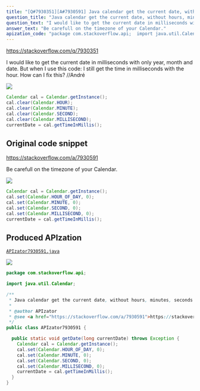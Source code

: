 ```yaml
---
title: "[Q#7930351][A#7930591] Java calendar get the current date, without hours, minutes, seconds and milliseconds, in milliseconds"
question_title: "Java calendar get the current date, without hours, minutes, seconds and milliseconds, in milliseconds"
question_text: "I would like to get the current date in milliseconds with only year, month and date. But when I use this code: I still get the time in milliseconds with the hour.  How can I fix this? //André"
answer_text: "Be carefull on the timezone of your Calendar."
apization_code: "package com.stackoverflow.api;  import java.util.Calendar;  /**  * Java calendar get the current date, without hours, minutes, seconds and milliseconds, in milliseconds  *  * @author APIzator  * @see <a href=\"https://stackoverflow.com/a/7930591\">https://stackoverflow.com/a/7930591</a>  */ public class APIzator7930591 {    public static void getDate(long currentDate) throws Exception {     Calendar cal = Calendar.getInstance();     cal.set(Calendar.HOUR_OF_DAY, 0);     cal.set(Calendar.MINUTE, 0);     cal.set(Calendar.SECOND, 0);     cal.set(Calendar.MILLISECOND, 0);     currentDate = cal.getTimeInMillis();   } }"
---
```


https://stackoverflow.com/q/7930351

I would like to get the current date in milliseconds with only year, month and date. But when I use this code:
I still get the time in milliseconds with the hour. 
How can I fix this?
//André


<div class="code-logo"><img src="/stackoverflow.png" /></div>

```java
Calendar cal = Calendar.getInstance();
cal.clear(Calendar.HOUR);
cal.clear(Calendar.MINUTE);
cal.clear(Calendar.SECOND);
cal.clear(Calendar.MILLISECOND);
currentDate = cal.getTimeInMillis();
```


## Original code snippet

https://stackoverflow.com/a/7930591

Be carefull on the timezone of your Calendar.

<div class="code-logo"><img src="/stackoverflow.png" /></div>

```java
Calendar cal = Calendar.getInstance();
cal.set(Calendar.HOUR_OF_DAY, 0);
cal.set(Calendar.MINUTE, 0);
cal.set(Calendar.SECOND, 0);
cal.set(Calendar.MILLISECOND, 0);
currentDate = cal.getTimeInMillis();
```

## Produced APIzation

[`APIzator7930591.java`](https://github.com/blind-papers/apization-temp-data/raw/main/search/APIzator7930591.java)

<div class="code-logo"><img src="/apizator.png" /></div>

```java
package com.stackoverflow.api;

import java.util.Calendar;

/**
 * Java calendar get the current date, without hours, minutes, seconds and milliseconds, in milliseconds
 *
 * @author APIzator
 * @see <a href="https://stackoverflow.com/a/7930591">https://stackoverflow.com/a/7930591</a>
 */
public class APIzator7930591 {

  public static void getDate(long currentDate) throws Exception {
    Calendar cal = Calendar.getInstance();
    cal.set(Calendar.HOUR_OF_DAY, 0);
    cal.set(Calendar.MINUTE, 0);
    cal.set(Calendar.SECOND, 0);
    cal.set(Calendar.MILLISECOND, 0);
    currentDate = cal.getTimeInMillis();
  }
}

```